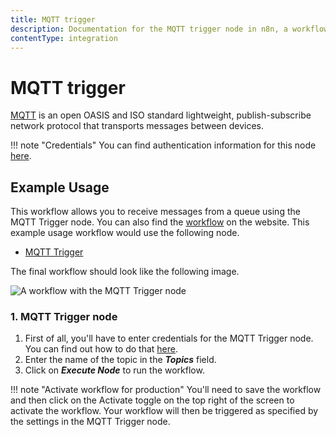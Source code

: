 ```yaml
---
title: MQTT trigger
description: Documentation for the MQTT trigger node in n8n, a workflow automation platform. Includes details of operations and configuration, and links to examples and credentials information.
contentType: integration
---
```


# MQTT trigger

[MQTT](https://mqtt.org) is an open OASIS and ISO standard lightweight, publish-subscribe network protocol that transports messages between devices.

!!! note "Credentials"
    You can find authentication information for this node [here](/integrations/builtin/credentials/mqtt/).



## Example Usage

This workflow allows you to receive messages from a queue using the MQTT Trigger node. You can also find the [workflow](https://n8n.io/workflows/657) on the website. This example usage workflow would use the following node.

- [MQTT Trigger]()

The final workflow should look like the following image.

![A workflow with the MQTT Trigger node](/_images/integrations/builtin/trigger-nodes/mqtttrigger/workflow.png)


### 1. MQTT Trigger node

1. First of all, you'll have to enter credentials for the MQTT Trigger node. You can find out how to do that [here](/integrations/builtin/credentials/mqtt/).
2. Enter the name of the topic in the ***Topics*** field.
3. Click on ***Execute Node*** to run the workflow.

!!! note "Activate workflow for production"
    You'll need to save the workflow and then click on the Activate toggle on the top right of the screen to activate the workflow. Your workflow will then be triggered as specified by the settings in the MQTT Trigger node.



